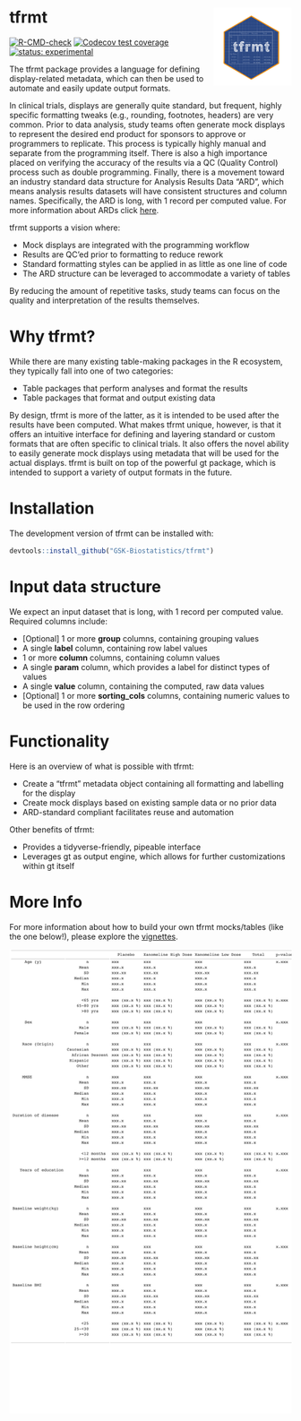 
# tfrmt <a href='https://gsk-biostatistics.github.io/tfrmt/'><img src="man/figures/tfrmt.png" align="right" alt = "tfrmt logo" style="height:139px;"/></a>

<!-- badges: start -->

[![R-CMD-check](https://github.com/GSK-Biostatistics/tfrmt/actions/workflows/R-CMD-check.yaml/badge.svg)](https://github.com/GSK-Biostatistics/tfrmt/actions/workflows/R-CMD-check.yaml)
[![Codecov test
coverage](https://codecov.io/gh/GSK-Biostatistics/tfrmt/branch/main/graph/badge.svg)](https://app.codecov.io/gh/GSK-Biostatistics/tfrmt?branch=main)
[![status:
experimental](https://github.com/GIScience/badges/raw/master/status/experimental.svg)](https://github.com/GIScience/badges#experimental)

<!-- badges: end -->

The tfrmt package provides a language for defining display-related
metadata, which can then be used to automate and easily update output
formats.

In clinical trials, displays are generally quite standard, but frequent,
highly specific formatting tweaks (e.g., rounding, footnotes, headers)
are very common. Prior to data analysis, study teams often generate mock
displays to represent the desired end product for sponsors to approve or
programmers to replicate. This process is typically highly manual and
separate from the programming itself. There is also a high importance
placed on verifying the accuracy of the results via a QC (Quality
Control) process such as double programming. Finally, there is a
movement toward an industry standard data structure for Analysis Results
Data “ARD”, which means analysis results datasets will have consistent
structures and column names. Specifically, the ARD is long, with 1
record per computed value. For more information about ARDs click
[here](https://www.pharmasug.org/download/sde/rtp2021/PharmaSUG-NCSDE_2021-08.pdf).

tfrmt supports a vision where:

- Mock displays are integrated with the programming workflow
- Results are QC’ed prior to formatting to reduce rework
- Standard formatting styles can be applied in as little as one line of
  code
- The ARD structure can be leveraged to accommodate a variety of tables

By reducing the amount of repetitive tasks, study teams can focus on the
quality and interpretation of the results themselves.

# Why tfrmt?

While there are many existing table-making packages in the R ecosystem,
they typically fall into one of two categories:

- Table packages that perform analyses and format the results
- Table packages that format and output existing data

By design, tfrmt is more of the latter, as it is intended to be used
after the results have been computed. What makes tfrmt unique, however,
is that it offers an intuitive interface for defining and layering
standard or custom formats that are often specific to clinical trials.
It also offers the novel ability to easily generate mock displays using
metadata that will be used for the actual displays. tfrmt is built on
top of the powerful gt package, which is intended to support a variety
of output formats in the future.

# Installation

The development version of tfrmt can be installed with:

``` r
devtools::install_github("GSK-Biostatistics/tfrmt")
```

# Input data structure

We expect an input dataset that is long, with 1 record per computed
value. Required columns include:

- \[Optional\] 1 or more **group** columns, containing grouping values
- A single **label** column, containing row label values
- 1 or more **column** columns, containing column values
- A single **param** column, which provides a label for distinct types
  of values
- A single **value** column, containing the computed, raw data values
- \[Optional\] 1 or more **sorting_cols** columns, containing numeric
  values to be used in the row ordering

# Functionality

Here is an overview of what is possible with tfrmt:

- Create a “tfrmt” metadata object containing all formatting and
  labelling for the display
- Create mock displays based on existing sample data or no prior data
- ARD-standard compliant facilitates reuse and automation

Other benefits of tfrmt:

- Provides a tidyverse-friendly, pipeable interface
- Leverages gt as output engine, which allows for further customizations
  within gt itself

# More Info

For more information about how to build your own tfrmt mocks/tables
(like the one below!), please explore the
[vignettes](https://gsk-biostatistics.github.io/tfrmt/articles/examples.html).

![Example GT Demography Table](man/figures/gt_readme.png)
